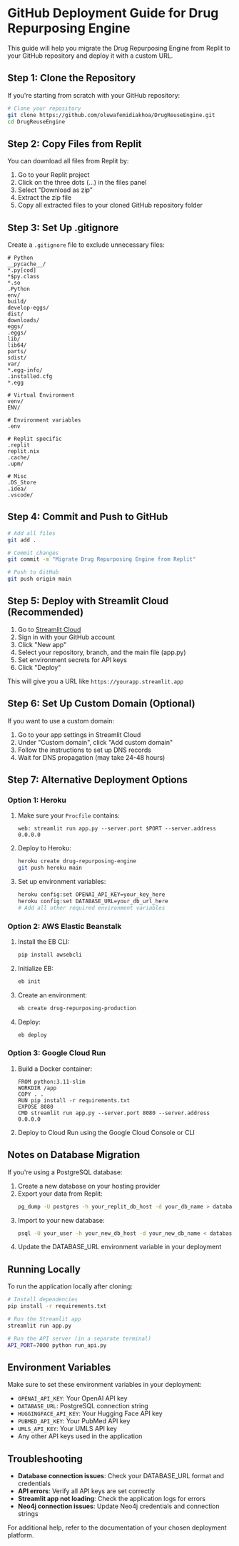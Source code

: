 # GitHub Deployment Guide for Drug Repurposing Engine

This guide will help you migrate the Drug Repurposing Engine from Replit to your GitHub repository and deploy it with a custom URL.

## Step 1: Clone the Repository

If you're starting from scratch with your GitHub repository:

```bash
# Clone your repository
git clone https://github.com/oluwafemidiakhoa/DrugReuseEngine.git
cd DrugReuseEngine
```

## Step 2: Copy Files from Replit

You can download all files from Replit by:
1. Go to your Replit project
2. Click on the three dots (...) in the files panel
3. Select "Download as zip"
4. Extract the zip file
5. Copy all extracted files to your cloned GitHub repository folder

## Step 3: Set Up .gitignore

Create a `.gitignore` file to exclude unnecessary files:

```
# Python
__pycache__/
*.py[cod]
*$py.class
*.so
.Python
env/
build/
develop-eggs/
dist/
downloads/
eggs/
.eggs/
lib/
lib64/
parts/
sdist/
var/
*.egg-info/
.installed.cfg
*.egg

# Virtual Environment
venv/
ENV/

# Environment variables
.env

# Replit specific
.replit
replit.nix
.cache/
.upm/

# Misc
.DS_Store
.idea/
.vscode/
```

## Step 4: Commit and Push to GitHub

```bash
# Add all files
git add .

# Commit changes
git commit -m "Migrate Drug Repurposing Engine from Replit"

# Push to GitHub
git push origin main
```

## Step 5: Deploy with Streamlit Cloud (Recommended)

1. Go to [Streamlit Cloud](https://streamlit.io/cloud)
2. Sign in with your GitHub account
3. Click "New app"
4. Select your repository, branch, and the main file (app.py)
5. Set environment secrets for API keys
6. Click "Deploy"

This will give you a URL like `https://yourapp.streamlit.app`

## Step 6: Set Up Custom Domain (Optional)

If you want to use a custom domain:

1. Go to your app settings in Streamlit Cloud
2. Under "Custom domain", click "Add custom domain"
3. Follow the instructions to set up DNS records
4. Wait for DNS propagation (may take 24-48 hours)

## Step 7: Alternative Deployment Options

### Option 1: Heroku

1. Make sure your `Procfile` contains:
   ```
   web: streamlit run app.py --server.port $PORT --server.address 0.0.0.0
   ```

2. Deploy to Heroku:
   ```bash
   heroku create drug-repurposing-engine
   git push heroku main
   ```

3. Set up environment variables:
   ```bash
   heroku config:set OPENAI_API_KEY=your_key_here
   heroku config:set DATABASE_URL=your_db_url_here
   # Add all other required environment variables
   ```

### Option 2: AWS Elastic Beanstalk

1. Install the EB CLI:
   ```bash
   pip install awsebcli
   ```

2. Initialize EB:
   ```bash
   eb init
   ```

3. Create an environment:
   ```bash
   eb create drug-repurposing-production
   ```

4. Deploy:
   ```bash
   eb deploy
   ```

### Option 3: Google Cloud Run

1. Build a Docker container:
   ```
   FROM python:3.11-slim
   WORKDIR /app
   COPY . .
   RUN pip install -r requirements.txt
   EXPOSE 8080
   CMD streamlit run app.py --server.port 8080 --server.address 0.0.0.0
   ```

2. Deploy to Cloud Run using the Google Cloud Console or CLI

## Notes on Database Migration

If you're using a PostgreSQL database:

1. Create a new database on your hosting provider
2. Export your data from Replit:
   ```bash
   pg_dump -U postgres -h your_replit_db_host -d your_db_name > database_backup.sql
   ```
3. Import to your new database:
   ```bash
   psql -U your_user -h your_new_db_host -d your_new_db_name < database_backup.sql
   ```
4. Update the DATABASE_URL environment variable in your deployment

## Running Locally

To run the application locally after cloning:

```bash
# Install dependencies
pip install -r requirements.txt

# Run the Streamlit app
streamlit run app.py

# Run the API server (in a separate terminal)
API_PORT=7000 python run_api.py
```

## Environment Variables

Make sure to set these environment variables in your deployment:

- `OPENAI_API_KEY`: Your OpenAI API key
- `DATABASE_URL`: PostgreSQL connection string
- `HUGGINGFACE_API_KEY`: Your Hugging Face API key
- `PUBMED_API_KEY`: Your PubMed API key
- `UMLS_API_KEY`: Your UMLS API key
- Any other API keys used in the application

## Troubleshooting

- **Database connection issues**: Check your DATABASE_URL format and credentials
- **API errors**: Verify all API keys are set correctly
- **Streamlit app not loading**: Check the application logs for errors
- **Neo4j connection issues**: Update Neo4j credentials and connection strings

For additional help, refer to the documentation of your chosen deployment platform.